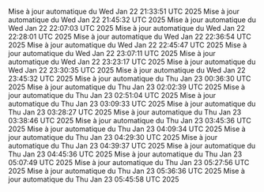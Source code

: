 Mise à jour automatique du Wed Jan 22 21:33:51 UTC 2025
Mise à jour automatique du Wed Jan 22 21:45:32 UTC 2025
Mise à jour automatique du Wed Jan 22 22:07:03 UTC 2025
Mise à jour automatique du Wed Jan 22 22:28:01 UTC 2025
Mise à jour automatique du Wed Jan 22 22:36:54 UTC 2025
Mise à jour automatique du Wed Jan 22 22:45:47 UTC 2025
Mise à jour automatique du Wed Jan 22 23:07:11 UTC 2025
Mise à jour automatique du Wed Jan 22 23:23:17 UTC 2025
Mise à jour automatique du Wed Jan 22 23:30:35 UTC 2025
Mise à jour automatique du Wed Jan 22 23:45:32 UTC 2025
Mise à jour automatique du Thu Jan 23 00:36:30 UTC 2025
Mise à jour automatique du Thu Jan 23 02:02:39 UTC 2025
Mise à jour automatique du Thu Jan 23 02:51:04 UTC 2025
Mise à jour automatique du Thu Jan 23 03:09:33 UTC 2025
Mise à jour automatique du Thu Jan 23 03:28:27 UTC 2025
Mise à jour automatique du Thu Jan 23 03:38:46 UTC 2025
Mise à jour automatique du Thu Jan 23 03:45:36 UTC 2025
Mise à jour automatique du Thu Jan 23 04:09:34 UTC 2025
Mise à jour automatique du Thu Jan 23 04:29:30 UTC 2025
Mise à jour automatique du Thu Jan 23 04:39:37 UTC 2025
Mise à jour automatique du Thu Jan 23 04:45:36 UTC 2025
Mise à jour automatique du Thu Jan 23 05:07:49 UTC 2025
Mise à jour automatique du Thu Jan 23 05:27:56 UTC 2025
Mise à jour automatique du Thu Jan 23 05:36:36 UTC 2025
Mise à jour automatique du Thu Jan 23 05:45:58 UTC 2025
